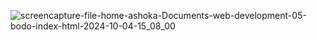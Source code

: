 ![screencapture-file-home-ashoka-Documents-web-development-05-bodo-index-html-2024-10-04-15_08_00](https://github.com/user-attachments/assets/d8849c09-af2a-429b-9492-557b500bdaa2)
